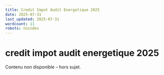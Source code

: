 ```yaml
---
title: Credit Impot Audit Energetique 2025
date: 2025-07-31
last_updated: 2025-07-31
wordcount: 11
robots: noindex
---
```


# credit impot audit energetique 2025

Contenu non disponible – hors sujet.